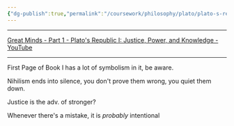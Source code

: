 ```yaml
---
{"dg-publish":true,"permalink":"/coursework/philosophy/plato/plato-s-republic-book-i/","noteIcon":""}
---
```


---
[Great Minds - Part 1 - Plato's Republic I: Justice, Power, and Knowledge - YouTube](https://www.youtube.com/watch?v=8rf3uqDj00A)


---
First Page of Book I has a lot of symbolism in it, be aware. 


Nihilism ends into silence, you don't prove them wrong, you quiet them down. 


Justice is the adv. of stronger? 

Whenever there's a mistake, it is *probably* intentional

